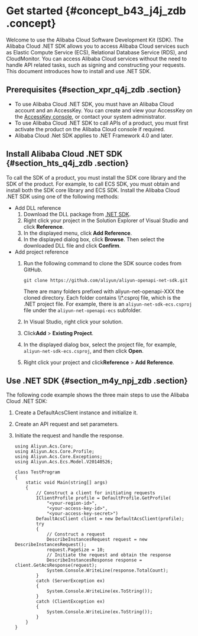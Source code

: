 # Get started {#concept_b43_j4j_zdb .concept}

Welcome to use the Alibaba Cloud Software Development Kit \(SDK\). The Alibaba Cloud .NET SDK allows you to access Alibaba Cloud services such as Elastic Compute Service \(ECS\), Relational Database Service \(RDS\), and CloudMonitor. You can access Alibaba Cloud services without the need to handle API related tasks, such as signing and constructing your requests. This document introduces how to install and use .NET SDK.

## Prerequisites {#section_xpr_q4j_zdb .section}

-   To use Alibaba Cloud .NET SDK, you must have an Alibaba Cloud account and an AccessKey. You can create and view your AccessKey on the [AccessKey console](https://usercenter.console.aliyun.com/?spm=5176.doc52740.2.3.QKZk8w#/manage/ak), or contact your system administrator.
-   To use Alibaba Cloud .NET SDK to call APIs of a product, you must first activate the product on the Alibaba Cloud console if required.
-   Alibaba Cloud .Net SDK applies to .NET Framework 4.0 and later.

## Install Alibaba Cloud .NET SDK {#section_hts_q4j_zdb .section}

To call the SDK of a product, you must install the SDK core library and the SDK of the product. For example, to call ECS SDK, you must obtain and install both the SDK core library and ECS SDK. Install the Alibaba Cloud .NET SDK using one of the following methods:

-   Add DLL reference
    1.  Download the DLL package from [.NET SDK](https://develop.aliyun.com/tools/sdk#/dotnet).
    2.  Right click your project in the Solution Explorer of Visual Studio and click **Reference**.
    3.  In the displayed menu, click **Add Reference**.
    4.  In the displayed dialog box, click **Browse**. Then select the downloaded DLL file and click **Confirm**.
-   Add project reference
    1.  Run the following command to clone the SDK source codes from GitHub.

        ```
        git clone https://github.com/aliyun/aliyun-openapi-net-sdk.git
        ```

        There are many folders prefixed with aliyun-net-openapi-XXX the cloned directory. Each folder contains \\\\\*.csproj file, which is the .NET project file. For example, there is an `aliyun-net-sdk-ecs.csproj` file under the `aliyun-net-openapi-ecs` subfolder.

    2.  In Visual Studio, right click your solution.
    3.  Click**Add** \> **Existing Project**.
    4.  In the displayed dialog box, select the project file, for example, `aliyun-net-sdk-ecs.csproj`, and then click **Open**.
    5.  Right click your project and click**Reference** \> **Add Reference**.

## Use .NET SDK {#section_m4y_npj_zdb .section}

The following code example shows the three main steps to use the Alibaba Cloud .NET SDK:

1.  Create a DefaultAcsClient instance and initialize it.
2.  Create an API request and set parameters.
3.  Initiate the request and handle the response.

    ```
    using Aliyun.Acs.Core;
    using Aliyun.Acs.Core.Profile;
    using Aliyun.Acs.Core.Exceptions;
    using Aliyun.Acs.Ecs.Model.V20140526;
    
    class TestProgram
    {
        static void Main(string[] args)
        {
            // Construct a client for initiating requests
            IClientProfile profile = DefaultProfile.GetProfile(
                "<your-region-id>",
                "<your-access-key-id>",
                "<your-access-key-secret>")
            DefaultAcsClient client = new DefaultAcsClient(profile);
            try
            {
                // Construct a request
                DescribeInstancesRequest request = new DescribeInstancesRequest();
                request.PageSize = 10;
                // Initiate the request and obtain the response
                DescribeInstancesResponse response = client.GetAcsResponse(request);
                System.Console.WriteLine(response.TotalCount);
            }
            catch (ServerException ex)
            {
                System.Console.WriteLine(ex.ToString());
            }
            catch (ClientException ex)
            {
                System.Console.WriteLine(ex.ToString());
            }
        }
    }
    ```


